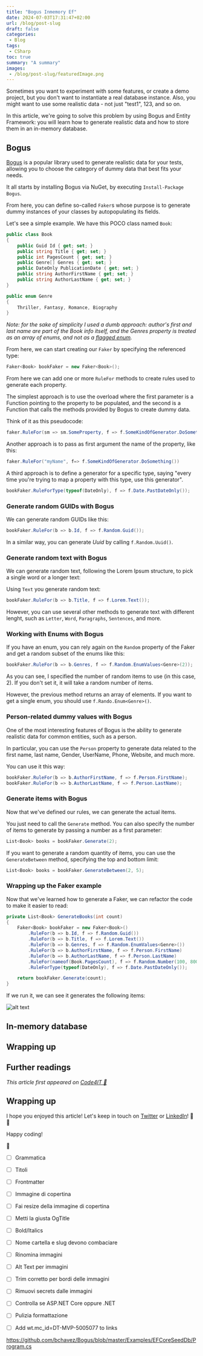 ```yaml
---
title: "Bogus Inmemory Ef"
date: 2024-07-03T17:31:47+02:00
url: /blog/post-slug
draft: false
categories:
 - Blog
tags:
 - CSharp
toc: true
summary: "A summary"
images:
 - /blog/post-slug/featuredImage.png
---
```


Sometimes you want to experiment with some features, or create a demo project, but you don't want to instantiate a real database instance. Also, you might want to use some realistic data - not just "test1", 123, and so on.

In this article, we're going to solve this problem by using Bogus and Entity Framework: you will learn how to generate realistic data and how to store them in an in-memory database.

## Bogus

[Bogus](https://github.com/bchavez/Bogus) is a popular library used to generate realistic data for your tests, allowing you to choose the category of dummy data that best fits your needs.

It all starts by installing Bogus via NuGet, by executing `Install-Package Bogus`.

From here, you can define so-called `Faker`s whose purpose is to generate dummy instances of your classes by autopopulating its fields.

Let's see a simple example. We have this POCO class named `Book`:

```cs
public class Book
{
    public Guid Id { get; set; }
    public string Title { get; set; }
    public int PagesCount { get; set; }
    public Genre[] Genres { get; set; }
    public DateOnly PublicationDate { get; set; }
    public string AuthorFirstName { get; set; }
    public string AuthorLastName { get; set; }
}

public enum Genre
{
    Thriller, Fantasy, Romance, Biography
}
```

*Note: for the sake of simplicity I used a dumb approach: author's first and last name are part of the Book info itself, and the Genres property is treated as an array of enums, and not as a [flagged enum](https://www.code4it.dev/blog/5-things-enums-csharp/#4-flagged-enums).*

From here, we can start creating our `Faker` by specifying the referenced type:

```cs
Faker<Book> bookFaker = new Faker<Book>();
```

From here we can add one or more `RuleFor` methods to create rules used to generate each property. 

The simplest approach is to use the overload where the first parameter is a Function pointing to the property to be populated, and the second is a Function that calls the methods provided by Bogus to create dummy data.

Think of it as this pseudocode:

```cs
faker.RuleFor(sm => sm.SomeProperty, f => f.SomeKindOfGenerator.DoSomething());
```

Another approach is to pass as first argument the name of the property, like this:

```cs
faker.RuleFor("myName", f=> f.SomeKindOfGenerator.DoSomething())
```

A third approach is to define a generator for a specific type, saying "every time you're trying to map a property with this type, use this generator".

```cs
bookFaker.RuleForType(typeof(DateOnly), f => f.Date.PastDateOnly());
```

### Generate random GUIDs with Bogus

We can generate random GUIDs like this:

```cs
bookFaker.RuleFor(b => b.Id, f => f.Random.Guid());
```

In a similar way, you can generate *Uuid* by calling `f.Random.Uuid()`.

### Generate random text with Bogus

We can generate random text, following the Lorem Ipsum structure, to pick a single word or a longer text:

Using `Text` you generate random text:

```cs
bookFaker.RuleFor(b => b.Title, f => f.Lorem.Text());
```

However, you can use several other methods to generate text with different lenght, such as `Letter`, `Word`, `Paragraphs`, `Sentences`, and more.

### Working with Enums with Bogus

If you have an enum, you can rely again on the `Random` property of the Faker and get a random subset of the enums like this:

```cs
bookFaker.RuleFor(b => b.Genres, f => f.Random.EnumValues<Genre>(2));
```

As you can see, I specified the number of random items to use (in this case, 2). If you don't set it, it will take a random number of items.

However, the previous method returns an array of elements. If you want to get a single enum, you should use `f.Rando.Enum<Genre>()`.

### Person-related dummy values with Bogus

One of the most interesting features of Bogus is the ability to generate realistic data for common entities, such as a person.

In particular, you can use the `Person` property to generate data related to the first name, last name, Gender, UserName, Phone, Website, and much more.

You can use it this way:

```cs
bookFaker.RuleFor(b => b.AuthorFirstName, f => f.Person.FirstName);
bookFaker.RuleFor(b => b.AuthorLastName, f => f.Person.LastName);
```


### Generate items with Bogus

Now that we've defined our rules, we can generate the actual items.

You just need to call the `Generate` method. You can also specify the number of items to generate by passing a number as a first parameter:

```cs
List<Book> books = bookFaker.Generate(2);
```

If you want to generate a random quantity of items, you can use the `GenerateBetween` method, specifying the top and bottom limit:

```cs
List<Book> books = bookFaker.GenerateBetween(2, 5);
```

### Wrapping up the Faker example

Now that we've learned how to generate a Faker, we can refactor the code to make it easier to read:


```cs
private List<Book> GenerateBooks(int count)
{
    Faker<Book> bookFaker = new Faker<Book>()
        .RuleFor(b => b.Id, f => f.Random.Guid())
        .RuleFor(b => b.Title, f => f.Lorem.Text())
        .RuleFor(b => b.Genres, f => f.Random.EnumValues<Genre>())
        .RuleFor(b => b.AuthorFirstName, f => f.Person.FirstName)
        .RuleFor(b => b.AuthorLastName, f => f.Person.LastName)
        .RuleFor(nameof(Book.PagesCount), f => f.Random.Number(100, 800))
        .RuleForType(typeof(DateOnly), f => f.Date.PastDateOnly());

    return bookFaker.Generate(count);
}
```

If we run it, we can see it generates the following items:

![alt text](image.png)

## In-memory database

## Wrapping up

## Further readings

_This article first appeared on [Code4IT 🐧](https://www.code4it.dev/)_


## Wrapping up


I hope you enjoyed this article! Let's keep in touch on [Twitter](https://twitter.com/BelloneDavide) or [LinkedIn](https://www.linkedin.com/in/BelloneDavide/)! 🤜🤛

Happy coding!

🐧


- [ ] Grammatica
- [ ] Titoli
- [ ] Frontmatter
- [ ] Immagine di copertina
- [ ] Fai resize della immagine di copertina
- [ ] Metti la giusta OgTitle
- [ ] Bold/Italics
- [ ] Nome cartella e slug devono combaciare
- [ ] Rinomina immagini
- [ ] Alt Text per immagini
- [ ] Trim corretto per bordi delle immagini
- [ ] Rimuovi secrets dalle immagini
- [ ] Controlla se ASP.NET Core oppure .NET
- [ ] Pulizia formattazione
- [ ] Add wt.mc_id=DT-MVP-5005077 to links



https://github.com/bchavez/Bogus/blob/master/Examples/EFCoreSeedDb/Program.cs